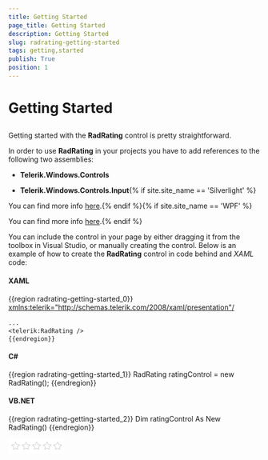 ```yaml
---
title: Getting Started
page_title: Getting Started
description: Getting Started
slug: radrating-getting-started
tags: getting,started
publish: True
position: 1
---
```


# Getting Started



## 

Getting started with the __RadRating__ control is pretty straightforward.

>

In order to use __RadRating__ in your projects you have to add references to the following two assemblies:

* __Telerik.Windows.Controls__

* __Telerik.Windows.Controls.Input__{% if site.site_name == 'Silverlight' %}

You can find more info [here](http://www.telerik.com/help/silverlight/installation-installing-controls-dependencies.html).{% endif %}{% if site.site_name == 'WPF' %}

You can find more info [here](http://www.telerik.com/help/wpf/installation-installing-controls-dependencies-wpf.html).{% endif %}

You can include the control in your page by either dragging it from the toolbox in Visual Studio, or manually creating the control. Below is an example of how to create the __RadRating__ control in code behind and *XAML* code:

#### __XAML__

{{region radrating-getting-started_0}}
	<xmlns:telerik="http://schemas.telerik.com/2008/xaml/presentation"/>
	
	...
	<telerik:RadRating />
	{{endregion}}



#### __C#__

{{region radrating-getting-started_1}}
	RadRating ratingControl = new RadRating();
	{{endregion}}



#### __VB.NET__

{{region radrating-getting-started_2}}
	Dim ratingControl As New RadRating()
	{{endregion}}



![](images/rating_default.png)
